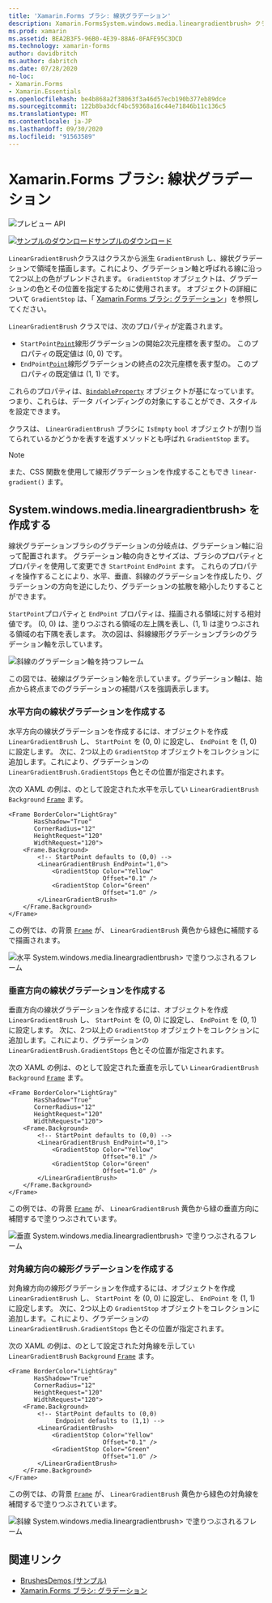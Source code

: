 ```yaml
---
title: 'Xamarin.Forms ブラシ: 線状グラデーション'
description: Xamarin.FormsSystem.windows.media.lineargradientbrush> クラスは、線状グラデーションで領域を塗りつぶします。
ms.prod: xamarin
ms.assetid: BEA2B3F5-96B0-4E39-88A6-0FAFE95C3DCD
ms.technology: xamarin-forms
author: davidbritch
ms.author: dabritch
ms.date: 07/28/2020
no-loc:
- Xamarin.Forms
- Xamarin.Essentials
ms.openlocfilehash: be4b868a2f38063f3a46d57ecb190b377eb89dce
ms.sourcegitcommit: 122b8ba3dcf4bc59368a16c44e71846b11c136c5
ms.translationtype: MT
ms.contentlocale: ja-JP
ms.lasthandoff: 09/30/2020
ms.locfileid: "91563589"
---
```

# <a name="no-locxamarinforms-brushes-linear-gradients"></a>Xamarin.Forms ブラシ: 線状グラデーション

![プレビュー API](~/media/shared/preview.png "この API は現在プレリリースです")

[![サンプルのダウンロード](~/media/shared/download.png)サンプルのダウンロード](https://docs.microsoft.com/samples/xamarin/xamarin-forms-samples/userinterface-brushdemos/)

`LinearGradientBrush`クラスはクラスから派生 `GradientBrush` し、線状グラデーションで領域を描画します。これにより、グラデーション軸と呼ばれる線に沿って2つ以上の色がブレンドされます。 `GradientStop` オブジェクトは、グラデーションの色とその位置を指定するために使用されます。 オブジェクトの詳細について `GradientStop` は、「 [ Xamarin.Forms ブラシ: グラデーション](gradient.md)」を参照してください。

`LinearGradientBrush` クラスでは、次のプロパティが定義されます。

- `StartPoint`[`Point`](xref:Xamarin.Forms.Point)線形グラデーションの開始2次元座標を表す型の。 このプロパティの既定値は (0, 0) です。
- `EndPoint`[`Point`](xref:Xamarin.Forms.Point)線形グラデーションの終点の2次元座標を表す型の。 このプロパティの既定値は (1, 1) です。

これらのプロパティは、[`BindableProperty`](xref:Xamarin.Forms.BindableProperty) オブジェクトが基になっています。つまり、これらは、データ バインディングの対象にすることができ、スタイルを設定できます。

クラスは、 `LinearGradientBrush` ブラシに `IsEmpty` `bool` オブジェクトが割り当てられているかどうかを表すを返すメソッドとも呼ばれ `GradientStop` ます。

> [!NOTE]
> また、CSS 関数を使用して線形グラデーションを作成することもでき `linear-gradient()` ます。

## <a name="create-a-lineargradientbrush"></a>System.windows.media.lineargradientbrush> を作成する

線状グラデーションブラシのグラデーションの分岐点は、グラデーション軸に沿って配置されます。 グラデーション軸の向きとサイズは、ブラシのプロパティとプロパティを使用して変更でき `StartPoint` `EndPoint` ます。 これらのプロパティを操作することにより、水平、垂直、斜線のグラデーションを作成したり、グラデーションの方向を逆にしたり、グラデーションの拡散を縮小したりすることができます。

`StartPoint`プロパティと `EndPoint` プロパティは、描画される領域に対する相対値です。 (0, 0) は、塗りつぶされる領域の左上隅を表し、(1, 1) は塗りつぶされる領域の右下隅を表します。 次の図は、斜線線形グラデーションブラシのグラデーション軸を示しています。

![斜線のグラデーション軸を持つフレーム](lineargradient-images/gradient-axis.png)

この図では、破線はグラデーション軸を示しています。グラデーション軸は、始点から終点までのグラデーションの補間パスを強調表示します。

### <a name="create-a-horizontal-linear-gradient"></a>水平方向の線状グラデーションを作成する

水平方向の線状グラデーションを作成するには、オブジェクトを作成 `LinearGradientBrush` し、 `StartPoint` を (0, 0) に設定し、 `EndPoint` を (1, 0) に設定します。 次に、2つ以上の `GradientStop` オブジェクトをコレクションに追加します。これにより、グラデーションの `LinearGradientBrush.GradientStops` 色とその位置が指定されます。

次の XAML の例は、のとして設定された水平を示してい `LinearGradientBrush` `Background` [`Frame`](xref:Xamarin.Forms.Frame) ます。

```xaml
<Frame BorderColor="LightGray"
       HasShadow="True"
       CornerRadius="12"
       HeightRequest="120"
       WidthRequest="120">
    <Frame.Background>
        <!-- StartPoint defaults to (0,0) -->
        <LinearGradientBrush EndPoint="1,0">
            <GradientStop Color="Yellow"
                          Offset="0.1" />
            <GradientStop Color="Green"
                          Offset="1.0" />
        </LinearGradientBrush>
    </Frame.Background>
</Frame>  
```

この例では、の背景 [`Frame`](xref:Xamarin.Forms.Frame) が、 `LinearGradientBrush` 黄色から緑色に補間するで描画されます。

![水平 System.windows.media.lineargradientbrush> で塗りつぶされるフレーム](lineargradient-images/horizontal.png)

### <a name="create-a-vertical-linear-gradient"></a>垂直方向の線状グラデーションを作成する

垂直方向の線状グラデーションを作成するには、オブジェクトを作成 `LinearGradientBrush` し、 `StartPoint` を (0, 0) に設定し、 `EndPoint` を (0, 1) に設定します。 次に、2つ以上の `GradientStop` オブジェクトをコレクションに追加します。これにより、グラデーションの `LinearGradientBrush.GradientStops` 色とその位置が指定されます。

次の XAML の例は、のとして設定された垂直を示してい `LinearGradientBrush` `Background` [`Frame`](xref:Xamarin.Forms.Frame) ます。

```xaml
<Frame BorderColor="LightGray"
       HasShadow="True"
       CornerRadius="12"
       HeightRequest="120"
       WidthRequest="120">
    <Frame.Background>
        <!-- StartPoint defaults to (0,0) -->    
        <LinearGradientBrush EndPoint="0,1">
            <GradientStop Color="Yellow"
                          Offset="0.1" />
            <GradientStop Color="Green"
                          Offset="1.0" />
        </LinearGradientBrush>
    </Frame.Background>
</Frame>
```

この例では、の背景 [`Frame`](xref:Xamarin.Forms.Frame) が、 `LinearGradientBrush` 黄色から緑の垂直方向に補間するで塗りつぶされています。

![垂直 System.windows.media.lineargradientbrush> で塗りつぶされるフレーム](lineargradient-images/vertical.png)

### <a name="create-a-diagonal-linear-gradient"></a>対角線方向の線形グラデーションを作成する

対角線方向の線形グラデーションを作成するには、オブジェクトを作成 `LinearGradientBrush` し、 `StartPoint` を (0, 0) に設定し、 `EndPoint` を (1, 1) に設定します。 次に、2つ以上の `GradientStop` オブジェクトをコレクションに追加します。これにより、グラデーションの `LinearGradientBrush.GradientStops` 色とその位置が指定されます。

次の XAML の例は、のとして設定された対角線を示してい `LinearGradientBrush` `Background` [`Frame`](xref:Xamarin.Forms.Frame) ます。

```xaml
<Frame BorderColor="LightGray"
       HasShadow="True"
       CornerRadius="12"
       HeightRequest="120"
       WidthRequest="120">
    <Frame.Background>
        <!-- StartPoint defaults to (0,0)      
             Endpoint defaults to (1,1) -->
        <LinearGradientBrush>
            <GradientStop Color="Yellow"
                          Offset="0.1" />
            <GradientStop Color="Green"
                          Offset="1.0" />
        </LinearGradientBrush>
    </Frame.Background>
</Frame>
```

この例では、の背景 [`Frame`](xref:Xamarin.Forms.Frame) が、 `LinearGradientBrush` 黄色から緑色の対角線を補間するで塗りつぶされています。

![斜線 System.windows.media.lineargradientbrush> で塗りつぶされるフレーム](lineargradient-images/diagonal.png)

## <a name="related-links"></a>関連リンク

- [BrushesDemos (サンプル)](/samples/xamarin/xamarin-forms-samples/userinterface-brushdemos/)
- [Xamarin.Forms ブラシ: グラデーション](gradient.md)